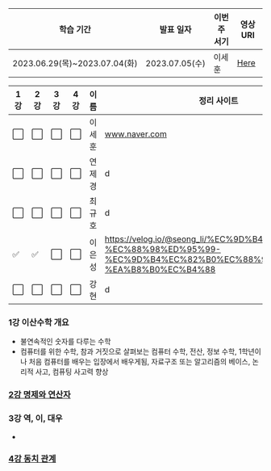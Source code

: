 
|학습 기간|발표 일자|이번주 서기|영상 URI|
|----|----|----|----|
|2023.06.29(목)~2023.07.04(화)|2023.07.05(수)|이세훈|[Here](https://www.youtube.com/playlist?list=PLRx0vPvlEmdDgOIBt9MKQl-uMVrxtac4n)|

|1강|2강|3강|4강|이름|정리 사이트|
|----|----|----|----|----|----|
|:white_large_square:|:white_large_square:|:white_large_square:|:white_large_square:|이세훈|www.naver.com|
|:white_large_square:|:white_large_square:|:white_large_square:|:white_large_square:|연제경|d|
|:white_large_square:|:white_large_square:|:white_large_square:|:white_large_square:|최규호|d|
|:white_check_mark:|:white_check_mark:|:white_large_square:|:white_large_square:|이은성|https://velog.io/@seong_li/%EC%9D%B4%EC%82%B0-%EC%88%98%ED%95%99-%EC%9D%B4%EC%82%B0%EC%88%98%ED%95%99-%EA%B8%B0%EC%B4%88|
|:white_large_square:|:white_large_square:|:white_large_square:|:white_large_square:|강현|d|

### 1강 이산수학 개요
 - 불연속적인 숫자를 다루는 수학
 -  컴퓨터를 위한 수학, 참과 거짓으로 살펴보는 컴퓨터 수학, 전산, 정보 수학, 1학년이나 처음 컴퓨터를 배우는 입장에서 배우게됨, 자료구조 또는  알고리즘의 베이스, 논리적 사고, 컴퓨팅 사고력 향상


### [2강 명제와 연산자](/이산-수학/이산수학-기초/명제와-연산자.md)
 
### 3강 역, 이, 대우
- 

### [4강 동치 관계](/이산-수학/이산수학-기초/동치-관계.md)

